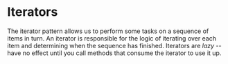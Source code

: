 # Iterators

The iterator pattern allows us to perform some tasks on a sequence of items in
turn. An iterator is responsible for the logic of iterating over each item and
determining when the sequence has finished. Iterators are *lazy* -- have no
effect until you call methods that consume the iterator to use it up.
